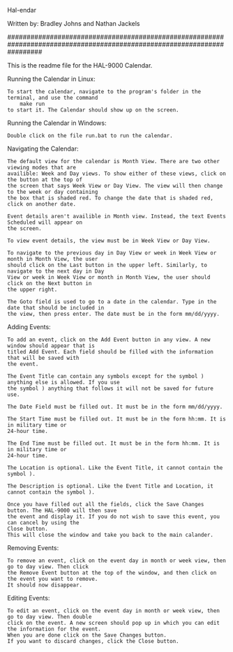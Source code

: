 Hal-endar

Written by:
Bradley Johns and Nathan Jackels

#########################################################################################################################

This is the readme file for the HAL-9000 Calendar.

Running the Calendar in Linux:

	To start the calendar, navigate to the program's folder in the terminal, and use the command
		make run
	to start it. The Calendar should show up on the screen.

Running the Calendar in Windows:

	Double click on the file run.bat to run the calendar.

Navigating the Calendar:

	The default view for the calendar is Month View. There are two other viewing modes that are
	availible: Week and Day views. To show either of these views, click on the button at the top of
	the screen that says Week View or Day View. The view will then change to the week or day containing
	the box that is	shaded red. To change the date that is shaded red, click on another date.

	Event details aren't availible in Month view. Instead, the text Events Scheduled will appear on 
	the screen.

	To view event details, the view must be in Week View or Day View. 

	To navigate to the previous day in Day View or week in Week View or month in Month View, the user
	should click on the Last button in the upper left. Similarly, to navigate to the next day in Day 
	View or week in	Week View or month in Month View, the user should click on the Next button in
	the upper right.

	The Goto field is used to go to a date in the calendar. Type in the date that should be included in
	the	view, then press enter. The date must be in the form mm/dd/yyyy.

Adding Events:

	To add an event, click on the Add Event button in any view. A new window should appear that is
	titled Add Event. Each field should be filled with the information that will be saved with
	the event.

	The Event Title can contain any symbols except for the symbol ) anything else is allowed. If you use
	the symbol ) anything that follows it will not be saved for future use.

	The Date Field must be filled out. It must be in the form mm/dd/yyyy.

	The Start Time must be filled out. It must be in the form hh:mm. It is in military time or
	24-hour time.

	The End Time must be filled out. It must be in the form hh:mm. It is in military time or
	24-hour time.

	The Location is optional. Like the Event Title, it cannot contain the symbol ).

	The Description is optional. Like the Event Title and Location, it cannot contain the symbol ).

	Once you have filled out all the fields, click the Save Changes button. The HAL-9000 will then save
	the event and display it. If you do not wish to save this event, you can cancel by using the
	Close button.
	This will close the window and take you back to the main calander.

Removing Events:

	To remove an event, click on the event day in month or week view, then go to day view. Then click
	the Remove Event button at the top of the window, and then click on the event you want to remove.
	It should now disappear.
	
Editing Events:

	To edit an event, click on the event day in month or week view, then go to day view. Then double
	click on the event. A new screen should pop up in which you can edit the information for the event.
	When you are done click on the Save Changes button.
	If you want to discard changes, click the Close button.
